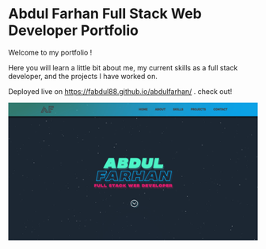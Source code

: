 # Abdul Farhan Full Stack Web Developer Portfolio

Welcome to my portfolio !

Here you will learn a little bit about me, my current skills as a full stack developer, and the projects I have worked on.

Deployed live on <https://fabdul88.github.io/abdulfarhan/> . check out!

![portfolio homepage](portfolio.png)

